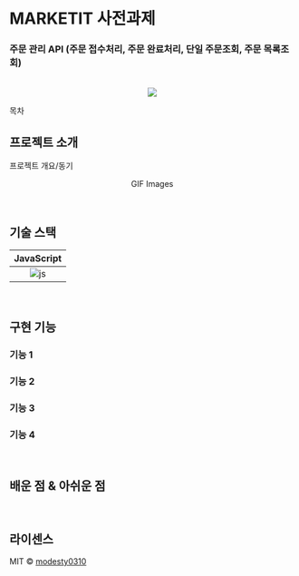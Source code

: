 # MARKETIT 사전과제 
### 주문 관리 API (주문 접수처리, 주문 완료처리, 단일 주문조회, 주문 목록조회)

<p align="center">
  <br>
  <img src="https://powerful-daegu.s3.ap-northeast-2.amazonaws.com/readme/PowerfulDaegu.png">
  <br>
</p>

목차

## 프로젝트 소개

<p align="justify">
프로젝트 개요/동기
</p>

<p align="center">
GIF Images
</p>

<br>

## 기술 스택

| JavaScript |
| :--------: |
|   ![js]    |

<br>

## 구현 기능

### 기능 1

### 기능 2

### 기능 3

### 기능 4

<br>

## 배운 점 & 아쉬운 점

<p align="justify">

</p>

<br>

## 라이센스

MIT &copy; [modesty0310](mailto:segyeom.dev@gmail.com)

<!-- Stack Icon Refernces -->

[js]: https://www.google.com/url?sa=i&url=https%3A%2F%2Fko.wikipedia.org%2Fwiki%2FECMA%25EC%258A%25A4%25ED%2581%25AC%25EB%25A6%25BD%25ED%258A%25B8&psig=AOvVaw0yV8gcxNDaFFuo_Xp-m308&ust=1681295552109000&source=images&cd=vfe&ved=0CBEQjRxqFwoTCPjgjcrQof4CFQAAAAAdAAAAABAE
